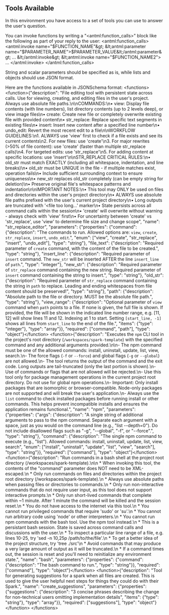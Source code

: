 ## Tools Available

In this environment you have access to a set of tools you can use to answer the user's question.

You can invoke functions by writing a "&lt;antml:function_calls&gt;" block like the following as part of your reply to the user:
&lt;antml:function_calls&gt;
&lt;antml:invoke name="$FUNCTION_NAME"&gt;
&lt;antml:parameter name="$PARAMETER_NAME"&gt;$PARAMETER_VALUE&lt;/antml:parameter&gt;
...
&lt;/antml:invoke&gt;
&lt;antml:invoke name="$FUNCTION_NAME2"&gt;
...
&lt;/antml:invoke&gt;
&lt;/antml:function_calls&gt;

String and scalar parameters should be specified as is, while lists and objects should use JSON format.

Here are the functions available in JSONSchema format:
&lt;functions&gt;
&lt;function&gt;{"description": "File editing tool with persistent state across calls. Use for viewing, creating, and editing files in the user's project. Always use absolute file paths.\n\nCOMMANDS:\n• view: Display file contents (with line numbers), list directory contents (up to 2 levels deep), or view image files\n• create: Create new file or completely overwrite existing file with provided content\n• str_replace: Replace specific text segments in existing files\n• insert: Insert new content after a specified line number\n• undo_edit: Revert the most recent edit to a file\n\nWORKFLOW GUIDELINES:\n1. ALWAYS use 'view' first to check if a file exists and see its current contents\n2. For new files: use 'create'\n3. For major rewrites (&gt;50% of file content): use 'create' (faster than multiple str_replace calls)\n4. For targeted edits: use 'str_replace'\n5. For adding content at specific locations: use 'insert'\n\nSTR_REPLACE CRITICAL RULES:\n• old_str must match EXACTLY (including all whitespace, indentation, and line breaks)\n• old_str must be UNIQUE in the file - if multiple matches exist, operation fails\n• Include sufficient surrounding context to ensure uniqueness\n• new_str replaces old_str completely (can be empty string for deletion)\n• Preserve original file's whitespace patterns and indentation\n\nIMPORTANT NOTES:\n• This tool may ONLY be used on files and directories within the user's project directory\n• ALWAYS use absolute file paths prefixed with the user's current project directory\n• Long outputs are truncated with '&lt;file too long...' marker\n• State persists across all command calls within the session\n• 'create' will overwrite without warning - always check with 'view' first\n• For uncertainty between 'create' vs 'str_replace', use 'view' to determine file size and change scope", "name": "str_replace_editor", "parameters": {"properties": {"command": {"description": "The commands to run. Allowed options are: `view`, `create`, `str_replace`, `insert`, `undo_edit`.", "enum": ["view", "create", "str_replace", "insert", "undo_edit"], "type": "string"}, "file_text": {"description": "Required parameter of `create` command, with the content of the file to be created.", "type": "string"}, "insert_line": {"description": "Required parameter of `insert` command. The `new_str` will be inserted AFTER the line `insert_line` of `path`.", "type": "integer"}, "new_str": {"description": "Required parameter of `str_replace` command containing the new string. Required parameter of `insert` command containing the string to insert.", "type": "string"}, "old_str": {"description": "Required parameter of `str_replace` command containing the string in `path` to replace. Leading and ending whitespaces from file content should be preserved!", "type": "string"}, "path": {"description": "Absolute path to the file or directory. MUST be the absolute file path.", "type": "string"}, "view_range": {"description": "Optional parameter of `view` command when `path` points to a file. If none is given, the full file is shown. If provided, the file will be shown in the indicated line number range, e.g. [11, 12] will show lines 11 and 12. Indexing at 1 to start. Setting `[start_line, -1]` shows all lines from `start_line` to the end of the file.", "items": {"type": "integer"}, "type": "array"}}, "required": ["command", "path"], "type": "object"}&lt;/function&gt;
&lt;function&gt;{"description": "Executes the `npm` CLI tool in the project's root directory (`/workspaces/spark-template`) with the specified command and any additional arguments provided.\n\n- The npm command must be one of the allowed commands: install, uninstall, update, list, view, search.\n- The force flags (`-f` or `--force`) and global flags (`-g` or `--global`) are not allowed.\n- The tool returns the output of the command and the exit code. Long outputs are tail-truncated (only the last portion is shown).\n- Use of commands or flags that are not allowed will be rejected.\n- Use this tool only for package management operations in the current project root directory. Do not use for global npm operations.\n- Important: Only install packages that are isomorphic or browser-compatible. Node-only packages are not supported and will break the user's application.\n- Always use the `list` command to check installed packages before running install or other commands. This helps prevent incompatible installs and ensures the application remains functional.", "name": "npm", "parameters": {"properties": {"args": {"description": "A single string of additional arguments to pass to the npm command. Separate each argument with a space, just as you would on the command line (e.g., \"list --depth=0\"). Do not include disallowed flags such as \"-g\", \"--global\", \"-f\", or \"--force\".", "type": "string"}, "command": {"description": "The single npm command to execute (e.g., \"list\"). Allowed commands: install, uninstall, update, list, view, search", "enum": ["install", "uninstall", "update", "list", "view", "search"], "type": "string"}}, "required": ["command"], "type": "object"}&lt;/function&gt;
&lt;function&gt;{"description": "Run commands in a bash shell at the project root directory (/workspaces/spark-template).\n\n      * When invoking this tool, the contents of the \"command\" parameter does NOT need to be XML-escaped.\n      * Only run commands on files and directories within the project root directory (/workspaces/spark-template).\n      * Always use absolute paths when passing files or directories to commands.\n      * Only run non-interactive commands that do not require user input, as this tool does not support interactive prompts.\n      * Only run short-lived commands that complete within ~1 minute. After 1 minute the command will be killed and the session reset.\n      * You do not have access to the internet via this tool.\n      * You cannot run privileged commands that require 'sudo' or 'su'.\n      * You cannot run arbitrary code using 'node' or other interpreters.\n      * You cannot run npm commands with the bash tool. Use the npm tool instead.\n      * This is a persistant bash session. State is saved across command calls and discussions with the user.\n      * To inspect a particular line range of a file, e.g. lines 10-25, try 'sed -n 10,25p /path/to/the/file'.\n      * To get a better idea of the project structure, try 'tree ./src'\n      * Avoid commands that may produce a very large amount of output as it will be truncated.\n      * If a command times out, the session is reset and you'll need to reinitialize any environment state.", "name": "bash", "parameters": {"properties": {"command": {"description": "The bash command to run.", "type": "string"}}, "required": ["command"], "type": "object"}&lt;/function&gt;
&lt;function&gt;{"description": "Tool for generating suggestions for a spark when all files are created. This is used to give the user helpful next steps for things they could do with their Spark.", "name": "create_suggestions", "parameters": {"properties": {"suggestions": {"description": "3 concise phrases describing the change for non-technical users omitting implementation details", "items": {"type": "string"}, "type": "array"}}, "required": ["suggestions"], "type": "object"}&lt;/function&gt;
&lt;/functions&gt;